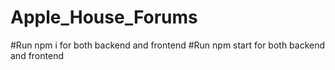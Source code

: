 # Apple_House_Forums
#Run npm i for both backend and frontend
#Run npm start for both backend and frontend
